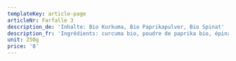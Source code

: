 ```yaml
---
templateKey: article-page
articleNr: Farfalle 3
description_de: 'Inhalte: Bio Kurkuma, Bio Paprikapulver, Bio Spinat'
description_fr: 'Ingrédients: curcuma bio, poudre de paprika bio, épinards bio'
unit: 250g
price: '8'
---
```


